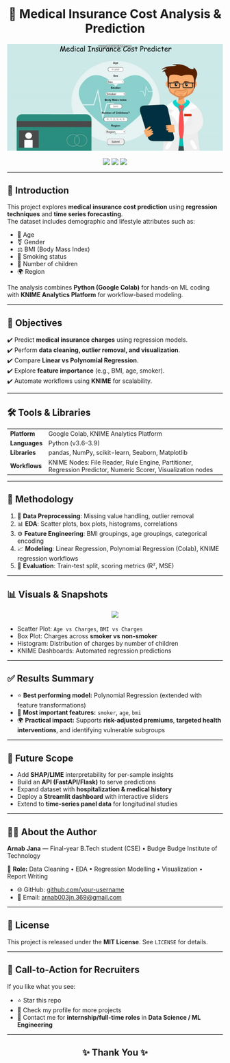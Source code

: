 <h1 align="center">🏥 Medical Insurance Cost Analysis & Prediction</h1>

<p align="center">
  <img src="PROJECT-1/assets/demo_medical_insurance_cost_prediction_gif___Google_Search.gif" />
</p>

<p align="center">
  <img src="https://img.shields.io/badge/ML-Regression-blue?style=for-the-badge&logo=python" />
  <img src="https://img.shields.io/badge/Tools-Google%20Colab%20%7C%20KNIME-orange?style=for-the-badge&logo=googlecolab" />
  <img src="https://img.shields.io/badge/Status-Completed-brightgreen?style=for-the-badge&logo=github" />
</p>


---

<h2>📖 Introduction</h2>

This project explores **medical insurance cost prediction** using **regression techniques** and **time series forecasting**.  
The dataset includes demographic and lifestyle attributes such as:

- 🧑 Age  
- ⚧️ Gender  
- ⚖️ BMI (Body Mass Index)  
- 🚬 Smoking status  
- 👶 Number of children  
- 🌍 Region  

The analysis combines **Python (Google Colab)** for hands-on ML coding with **KNIME Analytics Platform** for workflow-based modeling.

---

<h2>🎯 Objectives</h2>

✔️ Predict **medical insurance charges** using regression models.  
✔️ Perform **data cleaning, outlier removal, and visualization**.  
✔️ Compare **Linear vs Polynomial Regression**.  
✔️ Explore **feature importance** (e.g., BMI, age, smoker).  
✔️ Automate workflows using **KNIME** for scalability.  

---

<h2>🛠️ Tools & Libraries</h2>

<table>
<tr><td><b>Platform</b></td><td>Google Colab, KNIME Analytics Platform</td></tr>
<tr><td><b>Languages</b></td><td>Python (v3.6–3.9)</td></tr>
<tr><td><b>Libraries</b></td><td>pandas, NumPy, scikit-learn, Seaborn, Matplotlib</td></tr>
<tr><td><b>Workflows</b></td><td>KNIME Nodes: File Reader, Rule Engine, Partitioner, Regression Predictor, Numeric Scorer, Visualization nodes</td></tr>
</table>

---

<h2>🔧 Methodology</h2>

<ol>
<li>📂 <b>Data Preprocessing</b>: Missing value handling, outlier removal</li>
<li>📊 <b>EDA</b>: Scatter plots, box plots, histograms, correlations</li>
<li>⚙️ <b>Feature Engineering</b>: BMI groupings, age groupings, categorical encoding</li>
<li>📈 <b>Modeling</b>: Linear Regression, Polynomial Regression (Colab), KNIME regression workflows</li>
<li>🧪 <b>Evaluation</b>: Train-test split, scoring metrics (R², MSE)</li>
</ol>

---

<h2>📊 Visuals & Snapshots</h2>

<p align="center">
  <img src="https://img.icons8.com/color/96/000000/combo-chart.png" />
</p>

- Scatter Plot: `Age vs Charges`, `BMI vs Charges`  
- Box Plot: Charges across **smoker vs non-smoker**  
- Histogram: Distribution of charges by number of children  
- KNIME Dashboards: Automated regression predictions  

---

<h2>✅ Results Summary</h2>

- ⭐ <b>Best performing model:</b> Polynomial Regression (extended with feature transformations)  
- 🔑 <b>Most important features:</b> <code>smoker</code>, <code>age</code>, <code>bmi</code>  
- 🌍 <b>Practical impact:</b> Supports **risk-adjusted premiums**, **targeted health interventions**, and identifying vulnerable subgroups  

---

<h2>🔮 Future Scope</h2>

- Add **SHAP/LIME** interpretability for per-sample insights  
- Build an **API (FastAPI/Flask)** to serve predictions  
- Expand dataset with **hospitalization & medical history**  
- Deploy a **Streamlit dashboard** with interactive sliders  
- Extend to **time-series panel data** for longitudinal studies  

---

<h2>👨‍🏫 About the Author</h2>

<b>Arnab Jana</b> — Final-year B.Tech student (CSE) • Budge Budge Institute of Technology  

📌 <b>Role:</b> Data Cleaning • EDA • Regression Modelling • Visualization • Report Writing  

- 🌐 GitHub: <a href="https://github.com/Arnab00369">github.com/your-username</a>  
- 📧 Email: <a href="arnab003jn.369@gmail.com">arnab003jn.369@gmail.com</a>  

---

<h2>📜 License</h2>

This project is released under the <b>MIT License</b>. See <code>LICENSE</code> for details.  

---

<h2>📌 Call-to-Action for Recruiters</h2>

If you like what you see:  
- ⭐ Star this repo  
- 🔗 Check my profile for more projects  
- 📨 Contact me for **internship/full-time roles** in <b>Data Science / ML Engineering</b>  

---

<h2 align="center">✨ Thank You ✨</h2>
